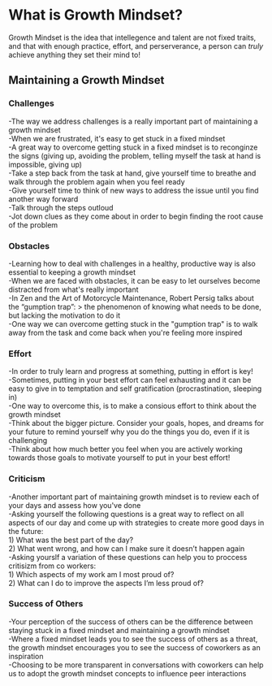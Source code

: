# What is Growth Mindset?
Growth Mindset is the idea that intellegence and talent are not fixed traits, and that with enough practice, effort, and perserverance, a person can <em>truly</em> achieve anything they set their mind to!

## Maintaining a Growth Mindset


### Challenges
-The way we address challenges is a really important part of maintaining a growth mindset<br>
-When we are frustrated, it's easy to get stuck in a fixed mindset<br>
-A great way to overcome getting stuck in a fixed mindset is to reconginze the signs (giving up, avoiding the problem, telling myself the task at hand is impossible, giving up)<br>
-Take a step back from the task at hand, give yourself time to breathe and walk through the problem again when you feel ready<br>
-Give yourself time to think of new ways to address the issue until you find another way forward<br>
-Talk through the steps outloud<br>
-Jot down clues as they come about in order to begin finding the root cause of the problem<br>

### Obstacles
-Learning how to deal with challenges in a healthy, productive way is also essential to keeping a growth mindset<br>
-When we are faced with obstacles, it can be easy to let ourselves become distracted from what's really important<br>
-In Zen and the Art of Motorcycle Maintenance, Robert Persig talks about the “gumption trap”: > the phenomenon of knowing what needs to be done, but lacking the motivation to do it<br>
-One way we can overcome getting stuck in the "gumption trap" is to walk away from the task and come back when you're feeling more inspired<br>

### Effort
-In order to truly learn and progress at something, putting in effort is key!<br>
-Sometimes, putting in your best effort can feel exhausting and it can be easy to give in to temptation and self gratification (procrastination, sleeping in)<br>
-One way to overcome this, is to make a consious effort to think about the growth mindset<br>
-Think about the bigger picture. Consider your goals, hopes, and dreams for your future to remind yourself why you do the things you do, even if it is challenging<br>
-Think about how much better you feel when you are actively working towards those goals to motivate yourself to put in your best effort!<br>

### Criticism 
-Another important part of maintaining growth mindset is to review each of your days and assess how you've done<br>
-Asking yourself the following questions is a great way to reflect on all aspects of our day and come up with strategies to create more good days in the future:<br>
     1) What was the best part of the day?<br>
     2) What went wrong, and how can I make sure it doesn’t happen again<br>
-Asking yourslf a variation of these questions can help you to proccess critisizm from co workers:<br>
     1) Which aspects of my work am I most proud of?<br>
     2) What can I do to improve the aspects I’m less proud of?<br>
     
### Success of Others
-Your perception of the success of others can be the difference between staying stuck in a fixed mindset and maintaining a growth mindset <br>
-Where a fixed mindset leads you to see the success of others as a threat, the growth mindset encourages you to see the success of coworkers as an inspiration <br>
-Choosing to be more transparent in conversations with coworkers can help us to adopt the growth mindset concepts to influence peer interactions <br>
